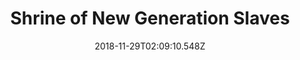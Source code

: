 ---
title: Shrine of New Generation Slaves
artist: Riverside
date: 2018-11-29T02:09:10.548Z
cover: /img/tumblr_od911hqpw81vfaqyoo1_1280.jpg
styles:
  - Progressive Rock
links:
  spotify: https://open.spotify.com/album/6bS5UWfIw3nnDBvvLlwTdW?si=zC1sWFR_SeWd_miM2goTFA
  youtube: https://music.youtube.com/watch?v=M5uHaPbs1go
  applemusic: https://itunes.apple.com/us/album/shrine-of-new-generation-slaves/1148788808?uo=4
  soundcloud: ""
  bandcamp: ""
  googleplay: https://play.google.com/music/m/Beljjhadaa6j2k62hmiysf5ce3a?signup_if_needed=1
  deezer: https://www.deezer.com/album/13948216
---